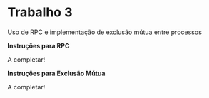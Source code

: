 # Trabalho 3
Uso de RPC e implementação de exclusão mútua entre processos

<strong>Instruções para RPC</strong>

A completar!

<strong>Instruções para Exclusão Mútua</strong>

A completar!







